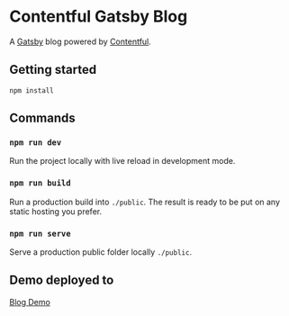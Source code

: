 # Contentful Gatsby Blog

A [Gatsby](http://gatsbyjs.com/) blog powered by [Contentful](https://www.contentful.com).

## Getting started

`npm install`

## Commands

### `npm run dev`

Run the project locally with live reload in development mode.

### `npm run build`

Run a production build into `./public`. The result is ready to be put on any static hosting you prefer.

### `npm run serve`

Serve a production public folder locally `./public`.

## Demo deployed to

[Blog Demo](https://loving-booth-53444c.netlify.app)